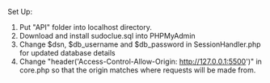Set Up:

1. Put "API" folder into localhost directory.
2. Download and install sudoclue.sql into PHPMyAdmin
3. Change $dsn, $db_username and $db_password in SessionHandler.php for updated database details
4. Change "header('Access-Control-Allow-Origin: http://127.0.0.1:5500')" in core.php so that the origin matches where requests will be made from.
